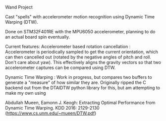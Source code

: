 Wand Project

Cast "spells" with accelerometer motion recognition using Dynamic Time Warping (DTW).

Done on STM32F401RE with the MPU6050 accelerometer, planning to do an actual board spin eventually.

Current features:
  Accelerometer based rotation cancellation : Accelerometer is periodically sampled to get the current orientation, which can then cancelled out (rotated by the negative angles of pitch and roll. Don't care about yaw). This effectively aligns the gravity vectors so that two accelerometer captures can be compared using DTW.

  Dynamic Time Warping : Work in progress, but compares two buffers to generate a "measure" of how similar they are. Originally ripped the C backend out from the DTAIDTW python library for this, but am attempting to make my own using
  
  Abdullah Mueen, Eamonn J. Keogh: Extracting Optimal Performance from Dynamic Time Warping. KDD 2016: 2129-2130 (https://www.cs.unm.edu/~mueen/DTW.pdf)
    
